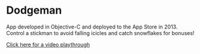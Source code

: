# Dodgeman
App developed in Objective-C and deployed to the App Store in 2013. Control a stickman to avoid falling icicles and catch snowflakes for bonuses!

[Click here for a video playthrough](https://streamable.com/0jnk2)
